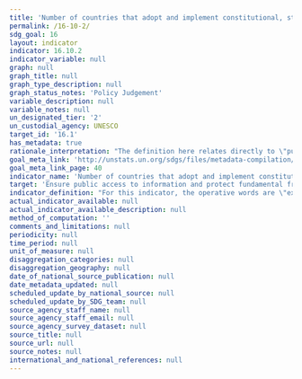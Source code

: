```yaml
---
title: 'Number of countries that adopt and implement constitutional, statutory and/or policy guarantees for public access to information'
permalink: /16-10-2/
sdg_goal: 16
layout: indicator
indicator: 16.10.2
indicator_variable: null
graph: null
graph_title: null
graph_type_description: null
graph_status_notes: 'Policy Judgement'
variable_description: null
variable_notes: null
un_designated_tier: '2'
un_custodial_agency: UNESCO
target_id: '16.1'
has_metadata: true
rationale_interpretation: "The definition here relates directly to \"public access to information\", which is wider than, but is also very much based upon, the established fundamental freedoms of expression and association. \n(Conversely, these freedoms also both impact on the environment for public access to information). \nThe focus of this indicator is thus on the status of adoption and implementation of constitutional, statutory and/or policy guarantees for public access to information. \nAs suggested by the Sustainable Development Solutions Network (SDSN) and UNESCO in earlier presentations to the UN Technical Support Team (UN TST), this is a relevant and measurable indicator. \nIt also responds to the growing number of UN member states that have already adopted legal guarantees, and many others that are currently considering relevant legislation or regulation in the field. \nThe rationale for assessing the implementation dimension is to assess the relevance of legal steps to practical information accessibility. It is not a composite indicator, but a logical linkage of laws and policies to practical impact that is relevant to SDG concerns. \nThe practical guarantee of public access may be partially assessed through dimensions such as those unpacked by The World Bank. In this way, the practical quality of legal provisions can be established by identifying if there are: 1) proactive disclosure provisions in laws that establish a legal duty to disclose; 2) mechanisms for citizens, firms, and others to request information that has not been proactively disclosed but that is relevant to their interests, 3) narrowly-tailored guidelines on exemptions to disclosure, and 4) institutional structures that support disclosure, such as information commissioners, oversight mechanisms, and complaints mechanisms. In some national cases, there is also information on the sources and numbers of requests and the response time taken to process these requests. \nUNESCO, within its mandate for the right to freedom of expression, which includes the corollary of the right to freedom of information, already monitors progress and issues in this area through its existing submissions to the Universal Periodic Review (UPR) and regularly issued research reports on World Trends on Freedom of Expression and Media Development, including its Media Development Indicators assessments. Collaboration with the World Bank is foreseen, as well as drawing upon work undertaken by ARTICLE 19 in this area. \nAll these will be considered important aspects of establishing the existence and implementation of constitutional, statutory and/or policy guarantees for public access to information."
goal_meta_link: 'http://unstats.un.org/sdgs/files/metadata-compilation/Metadata-Goal-16.pdf'
goal_meta_link_page: 40
indicator_name: 'Number of countries that adopt and implement constitutional, statutory and/or policy guarantees for public access to information'
target: 'Ensure public access to information and protect fundamental freedoms, in accordance with national legislation and international agreements.'
indicator_definition: "For this indicator, the operative words are \"existence\" and \"implementation\". As such, it establishes: (a) whether a country (or at the global level, the number of countries) has constitutional, statutory and/or policy guarantees for public access to information; (b) the extent to which such national guarantees reflect 'international agreements' (e.g. Universal Declaration of Human Rights, etc.); and (c) the implementation mechanisms in place for such guarantees, including the following variables: \tGovernment efforts to publicly promote the right to information. \tCitizens' awareness of their legal right to information and their ability to utilise it effectively. \tThe capacity of public bodies to provide information upon request by the public. This indicator will thus collate data from multiple sources, including National Human Rights Institutions, national and international non-governmental organisations, academic institutions, and national media regulatory authorities, among others. Such information will be gathered, processed and checked by international organisations - UNESCO and World Bank. UNESCO collects some aspects of this data using the Media Development Indicators, in addition to the biennial World Trends in Freedom of Expression and Media Development report. Data are available for at least 195 countries."
actual_indicator_available: null
actual_indicator_available_description: null
method_of_computation: ''
comments_and_limitations: null
periodicity: null
time_period: null
unit_of_measure: null
disaggregation_categories: null
disaggregation_geography: null
date_of_national_source_publication: null
date_metadata_updated: null
scheduled_update_by_national_source: null
scheduled_update_by_SDG_team: null
source_agency_staff_name: null
source_agency_staff_email: null
source_agency_survey_dataset: null
source_title: null
source_url: null
source_notes: null
international_and_national_references: null
---
```

